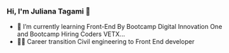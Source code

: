 ### Hi, I'm Juliana Tagami 👋

- 🌱 I’m currently learning Front-End By Bootcamp Digital Innovation One and Bootcamp Hiring Coders VETX...
- 🧑‍💼 Career transition Civil engineering to Front End developer
>
